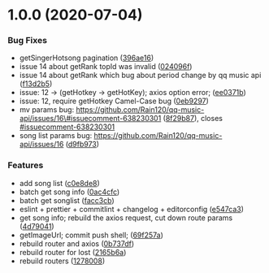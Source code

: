 # 1.0.0 (2020-07-04)


### Bug Fixes

* getSingerHotsong pagination ([396ae16](https://github.com/Rain120/qq-music-api/commit/396ae167ab66dd3de28cf53091fb438c9a6a07c8))
* issue 14 about getRank topId was invalid ([024096f](https://github.com/Rain120/qq-music-api/commit/024096fa63144391680f1d6ec376929fee697c37))
* issue 14 about getRank which bug about period change by qq music api ([f13d2b5](https://github.com/Rain120/qq-music-api/commit/f13d2b540d860994600cc2728e4d848df574b2f4))
* issue: 12 -> (getHotkey -> getHotKey); axios option error; ([ee0371b](https://github.com/Rain120/qq-music-api/commit/ee0371b32352546feb8b60b7725dc3ff66a412ef))
* issue: 12, require getHotkey Camel-Case bug ([0eb9297](https://github.com/Rain120/qq-music-api/commit/0eb9297ff19773ef2d61377f341937f20a70d6a4))
* mv params bug: https://github.com/Rain120/qq-music-api/issues/16\#issuecomment-638230301 ([8f29b87](https://github.com/Rain120/qq-music-api/commit/8f29b874705ab0638310bcc13781a5599ab9de4d)), closes [#issuecomment-638230301](https://github.com/Rain120/qq-music-api/issues/issuecomment-638230301)
* song list params bug: https://github.com/Rain120/qq-music-api/issues/16 ([d9fb973](https://github.com/Rain120/qq-music-api/commit/d9fb9732f546cb76f208053a8dabd164aad893c5))


### Features

* add song list ([c0e8de8](https://github.com/Rain120/qq-music-api/commit/c0e8de86dd93a907aa75e838c18d967b1434493d))
* batch get song info ([0ac4cfc](https://github.com/Rain120/qq-music-api/commit/0ac4cfca38e15e727d79f76c39e729a0ff3abc16))
* batch get songlist ([facc3cb](https://github.com/Rain120/qq-music-api/commit/facc3cbf7a44fbeb1db48bfa0c18e7918938b21c))
* eslint + prettier + commitlint + changelog + editorconfig ([e547ca3](https://github.com/Rain120/qq-music-api/commit/e547ca3c43db052769a06f5e0090a29749b721d5))
* get song info; rebuild the axios request, cut down route params ([4d79041](https://github.com/Rain120/qq-music-api/commit/4d79041a5e5712c0c6bc6e6d55045f732636c80f))
* getImageUrl; commit push shell; ([69f257a](https://github.com/Rain120/qq-music-api/commit/69f257a41d5d4746dce306c84ff902358a0d391c))
* rebuild router and axios ([0b737df](https://github.com/Rain120/qq-music-api/commit/0b737df8971a560119af2bcae199a1ea5549859c))
* rebuild router for lost ([2165b6a](https://github.com/Rain120/qq-music-api/commit/2165b6a8b5527bb2b68592b17e28846fce1e856f))
* rebuild routers ([1278008](https://github.com/Rain120/qq-music-api/commit/1278008d57bd8fb4bced800c3de6c6f16f0aee8f))



